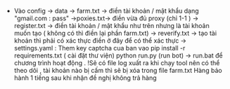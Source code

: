 - Vào config -> data -> farm.txt -> điền tài khoản / mật khẩu dạng "gmail.com : pass"
                      ->poxies.txt-> điền vừa đủ proxy (chỉ 1-1 )
                      -> register.txt ->  điền tài khoản / mật khẩu như trên nhưng là tài khoản muốn tạo ( không có thì điền lại phần farm.txt) 
                      -> reverify.txt -> tạo tài khoản thì phải có xác thực điền ở đây để có thể xác thực 
              -> settings.yaml : Them key captcha cua ban vao
  pip install -r requirements.txt ( cài đặt thư viện)
  python run.py (run bot)
-> run.bat để chương trình hoạt động .
!Sẽ có file log xuất ra khi chạy tool nên có thể theo dõi , tài khoản nào bị cấm thì sẽ bị xóa trong file farm.txt 
Hàng bảo hành 1 tiếng sau khi nhận đề nghị không trả hàng 
